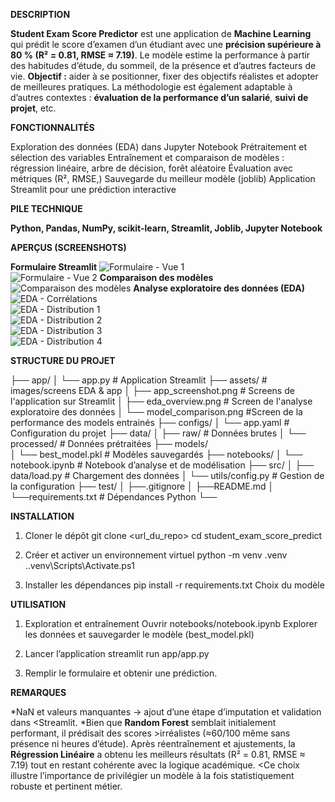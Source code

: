 **DESCRIPTION**

**Student Exam Score Predictor** est une application de **Machine Learning** qui prédit le score d’examen d’un étudiant avec une **précision supérieure à 80 % (R² = 0.81, RMSE ≈ 7.19)**.
Le modèle estime la performance à partir des habitudes d’étude, du sommeil, de la présence et d’autres facteurs de vie.
**Objectif :** aider à se positionner, fixer des objectifs réalistes et adopter de meilleures pratiques. La méthodologie est également adaptable à d’autres contextes : **évaluation de la performance d’un salarié**, **suivi de projet**, etc.

**FONCTIONNALITÉS**

Exploration des données (EDA) dans Jupyter Notebook
Prétraitement et sélection des variables
Entraînement et comparaison de modèles : régression linéaire, arbre de décision, forêt aléatoire
Évaluation avec métriques (R², RMSE,)
Sauvegarde du meilleur modèle (joblib)
Application Streamlit pour une prédiction interactive

**PILE TECHNIQUE**

**Python, Pandas, NumPy, scikit-learn, Streamlit, Joblib, Jupyter Notebook**

**APERÇUS (SCREENSHOTS)**

**Formulaire Streamlit**
![Formulaire - Vue 1](../assets/app_screenshot1.png)  
![Formulaire - Vue 2](../assets/app_screenshot2.png) 
**Comparaison des modèles** 
![Comparaison des modèles](../assets/models_comparison.png)
**Analyse exploratoire des données (EDA)**
![EDA - Corrélations](../assets/eda_correlationmatrix.png)  
![EDA - Distribution 1](../assets/eda_distribution1.png)  
![EDA - Distribution 2](../assets/eda_distribution2.png)  
![EDA - Distribution 3](../assets/eda_distribution3.png)  
![EDA - Distribution 4](../assets/eda_distribution4.png) 

**STRUCTURE DU PROJET**

├── app/
│   └── app.py                # Application Streamlit
├── assets/                   # images/screens EDA & app
│   ├── app_screenshot.png    # Screens de l'application sur Streamlit
│   ├── eda_overview.png      # Screen de l'analyse exploratoire des données 
│   └── model_comparison.png  #Screen de la performance des models entrainés 
├── configs/
│   └── app.yaml              # Configuration du projet
├── data/
│   ├── raw/                  # Données brutes
│   └── processed/            # Données prétraitées
├── models/    
│    └── best_model.pkl        # Modèles sauvegardés
├── notebooks/
│   └── notebook.ipynb        # Notebook d’analyse et de modélisation
├── src/
│   ├── data/load.py          # Chargement des données
│   └── utils/config.py       # Gestion de la configuration
├── test/
│   ├──.gitignore
│   ├──README.md
│   └──requirements.txt          # Dépendances Python
└── 

**INSTALLATION**

1. Cloner le dépôt
git clone <url_du_repo>
cd student_exam_score_predict

2. Créer et activer un environnement virtuel
python -m venv .venv
.\.venv\Scripts\Activate.ps1  

3. Installer les dépendances
pip install -r requirements.txt
Choix du modèle

**UTILISATION**

1. Exploration et entraînement
Ouvrir notebooks/notebook.ipynb
Explorer les données et sauvegarder le modèle (best_model.pkl)

2. Lancer l’application
streamlit run app/app.py

3. Remplir le formulaire et obtenir une prédiction.

**REMARQUES**

*NaN et valeurs manquantes → ajout d’une étape d’imputation et validation dans <Streamlit.
*Bien que **Random Forest** semblait initialement performant, il prédisait des scores >irréalistes (≈60/100 même sans présence ni heures d’étude).
Après réentraînement et ajustements, la **Régression Linéaire** a obtenu les meilleurs résultats (R² = 0.81, RMSE ≈ 7.19) tout en restant cohérente avec la logique académique.
<Ce choix illustre l’importance de privilégier un modèle à la fois statistiquement robuste et pertinent métier.

